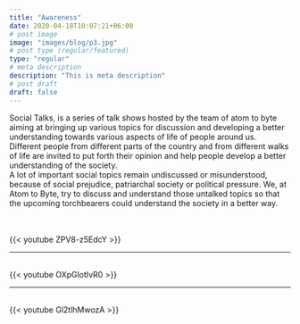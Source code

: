 ```yaml
---
title: "Awareness"
date: 2020-04-18T10:07:21+06:00
# post image
image: "images/blog/p3.jpg"
# post type (regular/featured)
type: "regular"
# meta description
description: "This is meta description"
# post draft
draft: false
---
```



Social Talks, is a series of talk shows hosted by the team of atom to byte aiming at bringing up various topics for discussion and developing a better understanding towards various aspects of life of people around us.<br> 
Different people from different parts of the country and from different walks of life are invited to put forth their opinion and help people develop a better understanding of the society.<br> 
A lot of important social topics remain undiscussed or misunderstood, because of social prejudice, patriarchal society or political pressure. We, at Atom to Byte, try to discuss and understand those untalked topics so that the upcoming torchbearers could understand the society in a better way.





<br>
<br>
{{< youtube ZPV8-z5EdcY >}}
<br>
<hr>
<br>
{{< youtube OXpGlotIvR0 >}}
<br>
<hr>
<br>
{{< youtube Gl2tlhMwozA >}}
<br>
<br>